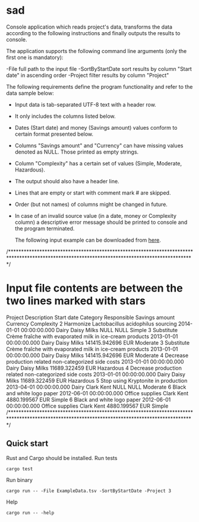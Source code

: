 # sad
Console application which reads project's data, transforms the data
according to the following instructions and finally outputs the results to console.

The application supports the following command line arguments (only the first
one is mandatory):

-File <path>             full path to the input file
-SortByStartDate         sort results by column "Start date" in ascending order
-Project <project id>    filter results by column "Project"

The following requirements define the program functionality
and refer to the data sample below:

* Input data is tab-separated UTF-8 text with a header row.

* It only includes the columns listed below.

* Dates (Start date) and money (Savings amount) values conform to certain
format presented below.

* Columns "Savings amount" and "Currency" can have missing values denoted
as NULL. Those printed as empty strings.

* Column "Complexity" has a certain set of values (Simple, Moderate, Hazardous).

* The output should also have a header line.

* Lines that are empty or start with comment mark # are skipped.

* Order (but not names) of columns might be changed in future.

* In case of an invalid source value (in a date, money or Complexity column) a
descriptive error message should be printed to console and the program terminated.

    The following input example can be downloaded from [here](https://sievo-backend-assignment.azurewebsites.net/Data/ExampleData.tsv).

/***********************************************************************************************************************************************/
# Input file contents are between the two lines marked with stars
Project	Description	Start date	Category	Responsible	Savings amount	Currency	Complexity
2	Harmonize Lactobacillus acidophilus sourcing	2014-01-01 00:00:00.000	Dairy	Daisy Milks	NULL	NULL	Simple
3	Substitute Crème fraîche with evaporated milk in ice-cream products	2013-01-01 00:00:00.000	Dairy	Daisy Milks	141415.942696	EUR	Moderate
3	Substitute Crème fraîche with evaporated milk in ice-cream products	2013-01-01 00:00:00.000	Dairy	Daisy Milks	141415.942696	EUR	Moderate
4	Decrease production related non-categorized side costs	2013-01-01 00:00:00.000	Dairy	Daisy Milks	11689.322459	EUR	Hazardous
4	Decrease production related non-categorized side costs	2013-01-01 00:00:00.000	Dairy	Daisy Milks	11689.322459	EUR	Hazardous
5	Stop using Kryptonite in production	2013-04-01 00:00:00.000	Dairy	Clark Kent	NULL	NULL	Moderate
6	Black and white logo paper	2012-06-01 00:00:00.000	Office supplies	Clark Kent	4880.199567	EUR	Simple
6	Black and white logo paper	2012-06-01 00:00:00.000	Office supplies	Clark Kent	4880.199567	EUR	Simple
/***********************************************************************************************************************************************/

## Quick start
Rust and Cargo should be installed.
Run tests
```
cargo test
```

Run binary
```
cargo run -- -File ExampleData.tsv -SortByStartDate -Project 3

```
Help
```
cargo run -- -help
```
